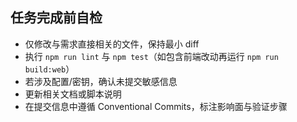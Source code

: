 ## 任务完成前自检
- 仅修改与需求直接相关的文件，保持最小 diff
- 执行 `npm run lint` 与 `npm test`（如包含前端改动再运行 `npm run build:web`）
- 若涉及配置/密钥，确认未提交敏感信息
- 更新相关文档或脚本说明
- 在提交信息中遵循 Conventional Commits，标注影响面与验证步骤
